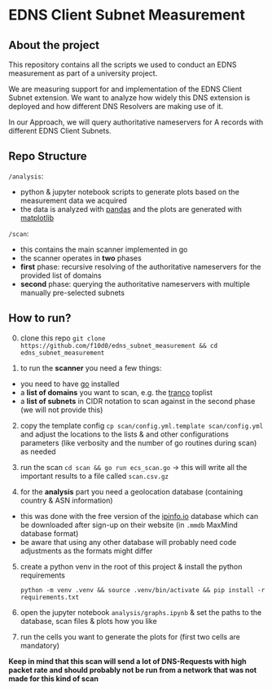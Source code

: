 # EDNS Client Subnet Measurement
## About the project
This repository contains all the scripts we used to conduct an EDNS measurement as part of a university project.

We are measuring support for and implementation of the EDNS Client Subnet extension.
We want to analyze how widely this DNS extension is deployed and how different DNS Resolvers are making use of it.

In our Approach, we will query authoritative nameservers for A records with different EDNS Client Subnets.

## Repo Structure
`/analysis`:
 - python & jupyter notebook scripts to generate plots based on the measurement data we acquired
 - the data is analyzed with [pandas](https://pandas.pydata.org/) and the plots are generated with [matplotlib](https://matplotlib.org/)

`/scan`: 
- this contains the main scanner implemented in go
- the scanner operates in **two** phases
- **first** phase: recursive resolving of the authoritative nameservers for the provided list of domains
- **second** phase: querying the authoritative nameservers with multiple manually pre-selected subnets

## How to run?
0. clone this repo `git clone https://github.com/f10d0/edns_subnet_measurement && cd edns_subnet_measurement`

1. to run the **scanner** you need a few things:
  
- you need to have [go](https://go.dev/doc/install) installed
- a **list of domains** you want to scan, e.g. the [tranco](https://tranco-list.eu/) toplist
- a **list of subnets** in CIDR notation to scan against in the second phase (we will not provide this)

2. copy the template config `cp scan/config.yml.template scan/config.yml` and adjust the locations to the lists & and other configurations parameters (like verbosity and the number of go routines during scan) as needed

3. run the scan `cd scan && go run ecs_scan.go` -> this will write all the important results to a file called `scan.csv.gz`

4. for the **analysis** part you need a geolocation database (containing country & ASN information)
- this was done with the free version of the [ipinfo.io](https://ipinfo.io/) database which can be downloaded after sign-up on their website (in `.mmdb` MaxMind database format)
- be aware that using any other database will probably need code adjustments as the formats might differ

5. create a python venv in the root of this project & install the python requirements

   `python -m venv .venv && source .venv/bin/activate && pip install -r requirements.txt`

6. open the jupyter notebook `analysis/graphs.ipynb` & set the paths to the database, scan files & plots how you like

7. run the cells you want to generate the plots for (first two cells are mandatory)

**Keep in mind that this scan will send a lot of DNS-Requests with high packet rate and should probably not be run from a network that was not made for this kind of scan**
